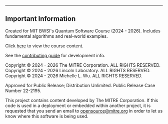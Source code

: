 ------------------------------------------------------------------------------------------------------------------------------------------------------------------------------------------------------------------------------------------------------------------------------------
Important Information
------------------------------------------------------------------------------------------------------------------------------------------------------------------------------------------------------------------------------------------------------------------------------------

Created for MIT BWSI's Quantum Software Course (2024 - 2026). Includes fundamental algorithms and real-world examples.


Click [here]([url](https://stem.mitre.org/quantum/)) to view the course content.

See the [contributing guide]([url](https://github.com/lin-mel/quantum-software-course/blob/main/CONTRIBUTING.md)) for development info.

Copyright © 2024 - 2026 The MITRE Corporation. ALL RIGHTS RESERVED.
Copyright © 2024 - 2026 Lincoln Laboratory. ALL RIGHTS RESERVED.
Copyright © 2024 - 2026 Michelle L. Wu. ALL RIGHTS RESERVED.

Approved for Public Release; Distribution Unlimited. Public Release Case Number 22-2195.

This project contains content developed by The MITRE Corporation. If this code is used in a deployment or embedded within another project, it is requested that you send an email to opensource@mitre.org in order to let us know where this software is being used.
